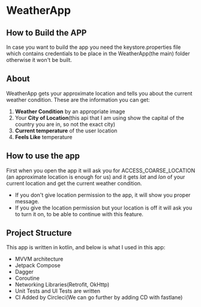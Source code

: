# WeatherApp

## How to Build the APP
In case you want to build the app you need the keystore.properties file which contains credentials
to be place in the WeatherApp(the main) folder otherwise it won't be built.

## About
WeatherApp gets your approximate location and tells you about the current weather condition.
These are the information you can get:
1. **Weather Condition** by an appropriate image
2. Your **City of Location**(this api that I am using show the capital of the country you are in,
so not the exact city)
3. **Current temperature** of the user location
4. **Feels Like** temperature

## How to use the app

First when you open the app it will ask you for ACCESS_COARSE_LOCATION (an approximate location is
enough for us) and it gets *lat* and *lon* of your current location and get the current weather condition.

- If you don't give location permission to the app, it will show you proper message.
- If you give the location permission but your location is off it will ask you to turn it on,
to be able to continue with this feature.


## Project Structure

This app is written in kotlin, and below is what I used in this app:

- MVVM architecture
- Jetpack Compose
- Dagger
- Coroutine
- Networking Libraries(Retrofit, OkHttp)
- Unit Tests and UI Tests are written
- CI Added by Circleci(We can go further by adding CD with fastlane)
